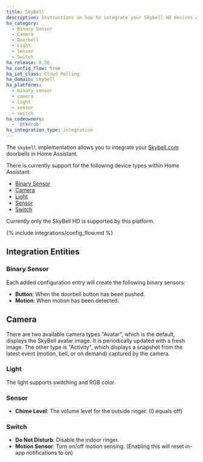 ```yaml
---
title: SkyBell
description: Instructions on how to integrate your Skybell HD devices within Home Assistant.
ha_category:
  - Binary Sensor
  - Camera
  - Doorbell
  - Light
  - Sensor
  - Switch
ha_release: 0.56
ha_config_flow: true
ha_iot_class: Cloud Polling
ha_domain: skybell
ha_platforms:
  - binary_sensor
  - camera
  - light
  - sensor
  - switch
ha_codeowners:
  - '@tkdrob'
ha_integration_type: integration
---
```


The `skybell` implementation allows you to integrate your [Skybell.com](http://www.skybell.com/) doorbells in Home Assistant.

There is currently support for the following device types within Home Assistant:

- [Binary Sensor](/integrations/skybell/#binary-sensor)
- [Camera](/integrations/skybell/#camera)
- [Light](/integrations/skybell/#light)
- [Sensor](/integrations/skybell/#sensor)
- [Switch](/integrations/skybell/#switch)

Currently only the SkyBell HD is supported by this platform.

{% include integrations/config_flow.md %}

## Integration Entities

### Binary Sensor

Each added configuration entry will create the following binary sensors:

- **Button**: When the doorbell button has been pushed.
- **Motion**: When motion has been detected.

## Camera

There are two available camera types "Avatar", which is the default, displays the SkyBell avatar image.
It is periodically updated with a fresh image. The other type is "Activity", which displays a snapshot from
the latest event (motion, bell, or on demand) captured by the camera.

### Light

The light supports switching and RGB color.

### Sensor

- **Chime Level**: The volume level for the outside ringer. (0 equals off)

### Switch

- **Do Not Disturb**: Disable the indoor ringer.
- **Motion Sensor**: Turn on/off motion sensing. (Enabling this will reset in-app notifications to on)
